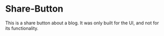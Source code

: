 # Share-Button
This is a share button about a blog. It was only built for the UI, and not for its functionality.
